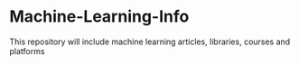 # Machine-Learning-Info
This repository will include machine learning articles, libraries, courses and platforms
